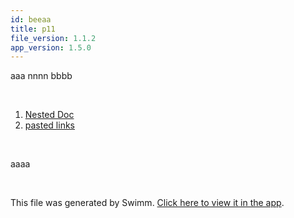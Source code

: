 ```yaml
---
id: beeaa
title: p11
file_version: 1.1.2
app_version: 1.5.0
---
```


<!-- Intro - Do not remove this comment -->
aaa nnnn bbbb

<br/>

<!-- Steps - Do not remove this comment -->
1. [Nested Doc](nested-doc.gyvk8.sw.md)
2. [pasted links](/repos/Z2l0aHViJTNBJTNBZGVtbzEtbWQxJTNBJTNBZXJhbi1zd2ltbQ==/docs/7jl6t)


<br/>

<!-- Summary - Do not remove this comment -->
aaaa

<br/>

This file was generated by Swimm. [Click here to view it in the app](/repos/Z2l0aHViJTNBJTNBdDElM0ElM0FlcmFuLXN3aW1t/playlists/beeaa).
